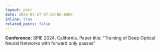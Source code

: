 ```yaml
---
layout: post
date: 2024-01-27 07:59:00-0400
inline: true
related_posts: false
---
```


 **Conference:** SPIE 2024, California. Paper title: "Training of Deep Optical Neural Networks with forward only passes"
